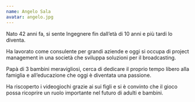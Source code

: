 ```yaml
---
name: Angelo Sala
avatar: angelo.jpg
---
```

Nato 42 anni fa, si sente Ingegnere fin dall’età di 10 anni e più tardi lo diventa.

Ha lavorato come consulente per grandi aziende e oggi si occupa di project management in una società che sviluppa soluzioni per il broadcasting.

Papà di 3 bambini meravigliosi, cerca di dedicare il proprio tempo libero alla famiglia e all’educazione che oggi è diventata una passione.

Ha riscoperto i videogiochi grazie ai sui figli e si è convinto che il gioco possa ricoprire un ruolo importante nel futuro di adulti e bambini.


